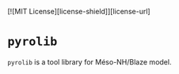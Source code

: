 [![MIT License][license-shield]][license-url]
# `pyrolib`

`pyrolib` is a tool library for Méso-NH/Blaze model.